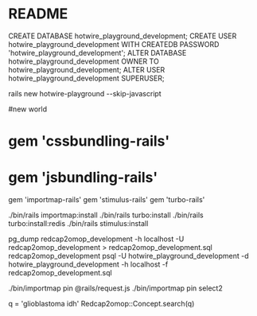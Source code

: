 # README

CREATE DATABASE hotwire_playground_development;
CREATE USER hotwire_playground_development WITH CREATEDB PASSWORD 'hotwire_playground_development';
ALTER DATABASE hotwire_playground_development OWNER TO hotwire_playground_development;
ALTER USER hotwire_playground_development SUPERUSER;

rails new hotwire-playground --skip-javascript

#new world
# gem 'cssbundling-rails'
# gem 'jsbundling-rails'
gem 'importmap-rails'
gem 'stimulus-rails'
gem 'turbo-rails'

./bin/rails importmap:install
./bin/rails turbo:install
./bin/rails turbo:install:redis
./bin/rails stimulus:install

pg_dump redcap2omop_development -h localhost -U redcap2omop_development > redcap2omop_development.sql
redcap2omop_development
psql -U hotwire_playground_development  -d hotwire_playground_development -h localhost -f redcap2omop_development.sql


./bin/importmap pin @rails/request.js
./bin/importmap pin select2

q = 'glioblastoma idh'
Redcap2omop::Concept.search(q)